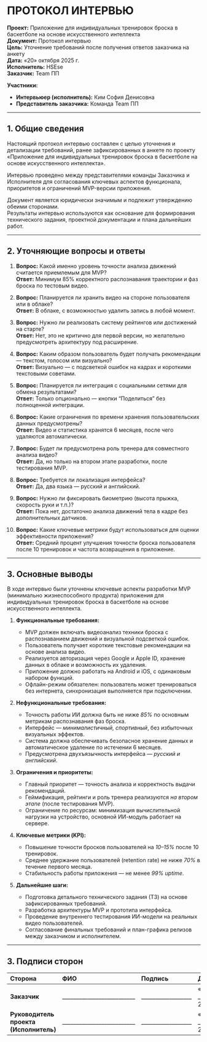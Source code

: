 # ПРОТОКОЛ ИНТЕРВЬЮ

**Проект:** Приложение для индивидуальных тренировок броска в баскетболе на основе искусственного интеллекта  
**Документ:** Протокол интервью  
**Цель:** Уточнение требований после получения ответов заказчика на анкету  
**Дата:** «20» октября 2025 г.  
**Исполнитель:** HSEse  
**Заказчик:** Team ПП

**Участники:**
- **Интервьюер (исполнитель):** Ким София Денисовна  
- **Представитель заказчика:** Команда Team ПП 

---

## 1. Общие сведения

Настоящий протокол интервью составлен с целью уточнения и детализации требований, ранее зафиксированных в анкете по проекту «Приложение для индивидуальных тренировок броска в баскетболе на основе искусственного интеллекта».  

Интервью проведено между представителями команды Заказчика и Исполнителя для согласования ключевых аспектов функционала, приоритетов и ограничений MVP-версии приложения.  

Документ является юридически значимым и подлежит утверждению обеими сторонами.  
Результаты интервью используются как основание для формирования технического задания, проектной документации и плана дальнейших работ.

---

## 2. Уточняющие вопросы и ответы  
1. **Вопрос:** Какой именно уровень точности анализа движений считается приемлемым для MVP?  
   **Ответ:** Минимум 85% корректного распознавания траектории и фаз броска по тестовым видео.

2. **Вопрос:** Планируется ли хранить видео на стороне пользователя или в облаке?  
   **Ответ:** В облаке, с возможностью удалить запись в любой момент.

3. **Вопрос:** Нужно ли реализовать систему рейтингов или достижений на старте?  
   **Ответ:** Нет, это не критично для первой версии, но желательно предусмотреть архитектуру под расширение.

4. **Вопрос:** Каким образом пользователь будет получать рекомендации — текстом, голосом или визуально?  
   **Ответ:** Визуально — с подсветкой ошибок на кадрах и короткими текстовыми советами.

5. **Вопрос:** Планируется ли интеграция с социальными сетями для обмена результатами?  
   **Ответ:** Только опционально — кнопки “Поделиться” без полноценной интеграции.

6. **Вопрос:** Какие ограничения по времени хранения пользовательских данных предусмотрены?  
   **Ответ:** Видео и статистика хранятся 6 месяцев, после чего удаляются автоматически.

7. **Вопрос:** Будет ли предусмотрена роль тренера для совместного анализа видео?  
   **Ответ:** Да, но только на втором этапе разработки, после тестирования MVP.

8. **Вопрос:** Требуется ли локализация интерфейса?  
   **Ответ:** Да, два языка — русский и английский.

9. **Вопрос:** Нужно ли фиксировать биометрию (высота прыжка, скорость руки и т.п.)?  
   **Ответ:** Пока нет, достаточно анализа движений тела в кадре без дополнительных датчиков.

10. **Вопрос:** Какие ключевые метрики будут использоваться для оценки эффективности приложения?  
    **Ответ:** Средний процент улучшения точности броска пользователя после 10 тренировок и частота возвращения в приложение.

---

## 3. Основные выводы

В ходе интервью были уточнены ключевые аспекты разработки MVP (минимально жизнеспособного продукта) приложения для индивидуальных тренировок броска в баскетболе на основе искусственного интеллекта.

1. **Функциональные требования:**
   - MVP должен включать видеоанализ техники броска с распознаванием движений и визуальной подсветкой ошибок.  
   - Пользователь получает короткие текстовые рекомендации на основе анализа видео.  
   - Реализуется авторизация через Google и Apple ID, хранение данных в облаке и возможность их удаления.  
   - Приложение должно работать на Android и iOS, с одинаковым набором функций.  
   - Офлайн-режим обязателен: пользователь может тренироваться без интернета, синхронизация выполняется при подключении.

2. **Нефункциональные требования:**
   - Точность работы ИИ должна быть не ниже *85%* по основным метрикам распознавания фаз броска.  
   - Интерфейс — *минималистичный, спортивный*, без избыточных визуальных эффектов.  
   - Система должна обеспечивать безопасное хранение данных и автоматическое удаление по истечении 6 месяцев.  
   - Предусмотрена двухъязычность интерфейса — *русский и английский*.

3. **Ограничения и приоритеты:**
   - Главный приоритет — точность анализа и корректность выдачи рекомендаций.  
   - Геймификация, рейтинги и роль тренера реализуются *на втором этапе* (после тестирования MVP).  
   - Ограничение по ресурсам: минимизация вычислительной нагрузки на устройство, основной ИИ-модуль работает на сервере.

4. **Ключевые метрики (KPI):**
   - Повышение точности бросков пользователей на *10–15%* после 10 тренировок.  
   - Среднее удержание пользователей (retention rate) не ниже *70%* в течение первого месяца.  
   - Стабильность работы приложения — не менее *99% uptime*.

5. **Дальнейшие шаги:**
   - Подготовка детального технического задания (ТЗ) на основе зафиксированных требований.  
   - Разработка архитектуры MVP и прототипа интерфейса.  
   - Проведение внутреннего тестирования ИИ-модели на реальных видео пользователей.  
   - Согласование финальных требований и план-графика релизов между заказчиком и исполнителем.
   
---

## 3. Подписи сторон

| Сторона | ФИО | Подпись | Дата |
|:--------|:----|:--------|:------|
| **Заказчик** | __________________________ | __________________ | «___» ___________ 2025 г. |
| **Руководитель проекта (Исполнитель)** | __________________________ | __________________ | «___» ___________ 2025 г. |
